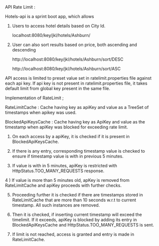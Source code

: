 API Rate Limit :



Hotels-api is a sprint boot app, which allows 



1) Users to access hotel details based on City Id. 

   localhost:8080/key/jkl/hotels/Ashburn/



2) User can also sort results based on price, both ascending and descending 

   http://localhost:8080/key/jkl/hotels/Ashburn/sort/DESC

   http://localhost:8080/key/jkl/hotels/Ashburn/sort/ASC


API access is limited to preset value set in ratelimit.properties file against each api key. If api key is not present in ratelimit.properties file, it takes default limit from global key present in the same file.


Implementation of RateLimit ;


RateLimitCache : Cache having key as apiKey and value as a TreeSet of timestamps when apikey was used.

BlockedApiKeysCache : Cache having key as ApiKey and value as the timestamp when apiKey was blocked for exceeding rate limit.


1) On each access by a apiKey, it is checked if it is present in BlockedApiKeysCache. 

2) If there is any entry, corresponding timestamp value is checked to ensure if timestamp value is with in previous 5 minutes. 

3) If value is with in 5 minutes, apiKey is restricted with HttpStatus.TOO_MANY_REQUESTS response.

4 ) If value is more than 5 minutes old, apKey is removed from RateLimitCache and apiKey proceeds with further checks. 

5) Proceeding further it is checked if there are timestamps stored in RateLimitCache that are more than 10 seconds w.r.t to current timestamp. All such instances are removed. 

6) Then it is checked, if inserting current timestamp will exceed the timelimit. If it exceeds, apiKey is blocked by adding its entry in BlockedApiKeysCache and HttpStatus.TOO_MANY_REQUESTS is sent.

7) If limit is not reached, access is granted and entry is made in RateLimitCache.









